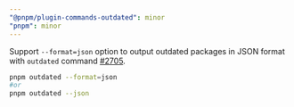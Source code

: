 ```yaml
---
"@pnpm/plugin-commands-outdated": minor
"pnpm": minor
---
```


Support `--format=json` option to output outdated packages in JSON format with `outdated` command [#2705](https://github.com/pnpm/pnpm/issues/2705).

```bash
pnpm outdated --format=json
#or
pnpm outdated --json
```
